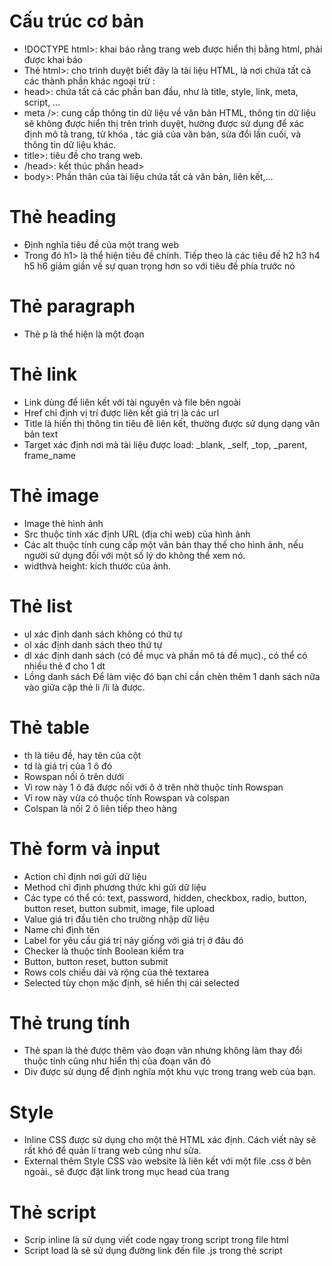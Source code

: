 
# Cấu trúc cơ bản
- !DOCTYPE html>: khai báo rằng trang web được hiển thị bằng html, phải được khai báo
- Thẻ html>: cho trình duyệt biết đây là tài liệu HTML, là nơi chứa tất cả các thành phần khác ngoại trừ <!DOCTYPE html>:
- head>: chứa tất cả các phần ban đầu, như là title, style, link, meta, script, ...
- meta />: cung cấp thông tin dữ liệu về văn bản HTML, thông tin dữ liệu sẽ không được hiển thị trên trình duyệt, hường được sử dụng để xác định mô tả trang, từ khóa , tác giả của văn bản, sửa đổi lần cuối, và thông tin dữ liệu khác.
- title>: tiêu đề cho trang web.
- /head>: kết thúc phần head>
- body>: Phần thân của tài liệu chứa tất cả văn bản, liên kết,…
# Thẻ heading
- Định nghĩa tiêu đề của một trang web
- Trong đó h1> là thể hiện tiêu đề chính. Tiếp theo là các tiêu đề h2 h3 h4 h5 h6 giảm giần về sự quan trọng hơn so với tiêu đề phía trước nó
# Thẻ paragraph
- Thẻ p là thể hiện là một đoạn
# Thẻ link
- Link dùng để liên kết với tài nguyên và file bên ngoài
- Href chỉ định vị trí được liên kết giá trị là các url
- Title là hiển thị thông tin tiêu đê liên kết, thường được sử dụng dạng văn bản text
- Target xác định nơi mà tài liệu được load: _blank, _self, _top, _parent, frame_name
# Thẻ image
- Image thẻ hình ảnh
- Src thuộc tính xác định URL (địa chỉ web) của hình ảnh
- Các alt thuộc tính cung cấp một văn bản thay thế cho hình ảnh, nếu người sử dụng đối với một số lý do không thể xem nó.
- widthvà height: kích thước của ảnh.
# Thẻ list
- ul xác định danh sách không có thứ tự 
- ol xác định danh sách theo thứ tự
- dl xác định danh sách (có đề mục và phần mô tả đề mục)., có thể có nhiều thẻ đ cho 1 dt
- Lồng danh sách Để làm việc đó bạn chỉ cần chèn thêm 1 danh sách nữa vào giữa cặp thẻ li /li là được.
# Thẻ table
- th là tiêu đề, hay tên của cột
- td là giá trị của 1 ô đó
- Rowspan nối ô trên dưới
- Vì row này 1 ô đã được nối với ô ở trên nhờ thuộc tính Rowspan
- Vì row này vừa có thuộc tính Rowspan và colspan
- Colspan là nối 2 ô liên tiếp theo hàng
# Thẻ form và input
- Action chỉ định nơi gửi dữ liệu
- Method chỉ định phương thức khi gửi dữ liệu
- Các type có thể có: text, password, hidden, checkbox, radio, button, button reset, button submit, image, file upload
- Value giá trị đầu tiên cho trường nhập dữ liệu
- Name chỉ định tên
- Label for yêu cầu giá trị này giống với giá trị ở đâu đó
- Checker là thuộc tính Boolean kiểm tra 
- Button, button reset, button submit
- Rows cols chiều dài và rộng của thẻ textarea
- Selected tùy chọn mặc định, sẽ hiển thị cái selected
# Thẻ trung tính
- Thẻ span là thẻ  được thêm vào đoạn văn nhưng không làm thay đổi thuộc tính cũng như hiển thị của đoạn văn đó
- Div được sử dụng để định nghĩa một khu vực trong trang web của bạn. 
# Style
- Inline CSS được sử dụng cho một thẻ HTML xác định. Cách viết này sẽ rất khó để quản lí trang web cũng như sửa.
- External thêm Style CSS vào website là liên kết với một file .css ở bên ngoài., sẽ được đặt link trong mục head của trang

# Thẻ script 
- Scrip inline là sử dụng viết code ngay trong script trong file html
- Script load là sẽ sử dụng đường link đến file .js trong thẻ script

